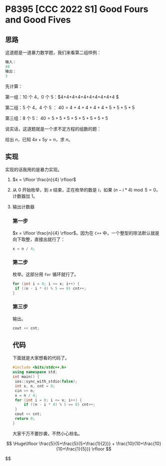# P8395 [CCC 2022 S1] Good Fours and Good Fives

## 思路

这道题是一道暴力数学题，我们来看第二组样例：

```cpp
输入：
40
输出：
3
```

先计算：

第一组：$10$ 个 $4$，$0$ 个 $5$：$4+4+4+4+4+4+4+4+4+4
$

第二组：$5$ 个 $4$，$4$ 个 $5$ ：
$40=4+4+4+4+4+5+5+5+5$

第三组：$8$ 个 $5$：
$40=5+5+5+5+5+5+5+5$

说实话，这道题就是一个求不定方程的组数的题：

给出 $n$，已知 $4x + 5y = n$，求 $n$。

## 实现

实现的话我用的是暴力实现。

1. $x = \lfloor \frac{n}{4} \rfloor$

2. 从 $0$ 开始枚举，到 $x$ 结束，正在枚举的数是 $i$，如果 $(n - i * 4) \bmod 5 = 0$，计数器加 $1$。

3. 输出计数器
   
   ### 第一步
   
   $x = \lfloor \frac{n}{4} \rfloor$。因为在 ```C++``` 中，一个整型的除法默认就是向下取整，直接出就行了：
   
   ```cpp
   x = n / 4;
   ```
   
   ### 第二步
   
   枚举。这部分用 ```for``` 循环就行了。
   
   ```cpp
   for (int i = 0; i <= x; i++) {
    if ((n - i * 4) % 5 == 0) cnt++;
   }
   ```
   
   ### 第三步
   
   输出。
   
   ```cpp
   cout << cnt;
   ```
   
   ## 代码
   
   下面就是大家想看的代码了。
   
   ```cpp
   #include <bits/stdc++.h>
   using namespace std;
   int main() {
    ios::sync_with_stdio(false);
    int x, n, cnt = 0;
    cin >> n;
    x = n / 4;
    for (int i = 0; i <= x; i++) {
        if ((n - i * 4) % 5 == 0) cnt++;
    }
    cout << cnt;
    return 0;
   }
   ```
   
   大家千万不要抄袭，不然小心棕名。

$$
\Huge\lfloor \frac{5}{5+\frac{5}{5+\frac{1}{2}}} + \frac{10}{10+\frac{10}{10+\frac{1}{5}}} \rfloor
$$

$$
